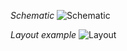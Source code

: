 *Schematic*
![Schematic](https://raw.githubusercontent.com/hisashin/NinjaLAMP/master/eagle/schematic.png "schematic")

*Layout example*
![Layout](https://raw.githubusercontent.com/hisashin/NinjaLAMP/master/eagle/layout.png "layout")

